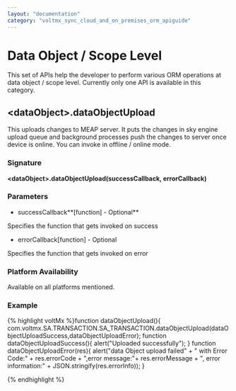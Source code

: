 ```yaml
---
layout: "documentation"
category: "voltmx_sync_cloud_and_on_premises_orm_apiguide"
---
```

                           


Data Object / Scope Level
=========================

This set of APIs help the developer to perform various ORM operations at data object / scope level. Currently only one API is available in this category.

\<dataObject\>.dataObjectUpload
-----------------------------

This uploads changes to MEAP server. It puts the changes in sky engine upload queue and background processes push the changes to server once device is online. You can invoke in offline / online mode.

### Signature

**\<dataObject\>.dataObjectUpload(successCallback, errorCallback)**

### Parameters

*   successCallback**\[function\] - Optional**

Specifies the function that gets invoked on success

*   errorCallback\[function\] - Optional

Specifies the function that gets invoked on error

### Platform Availability

Available on all platforms mentioned.

### Example

{% highlight voltMx %}function dataObjectUpload(){ 
com.voltmx.SA.TRANSACTION.SA\_TRANSACTION.dataObjectUpload(dataObjectUploadSuccess,dataObjectUploadError);
 function dataObjectUploadSuccess(){
 alert("Uploaded successfully");
 }
 function dataObjectUploadError(res){
 alert("data Object upload failed" + " with Error Code:" + res.errorCode + 
",error message:"+ res.errorMessage + ", error information:" + JSON.stringify(res.errorInfo));
 }

{% endhighlight %}
